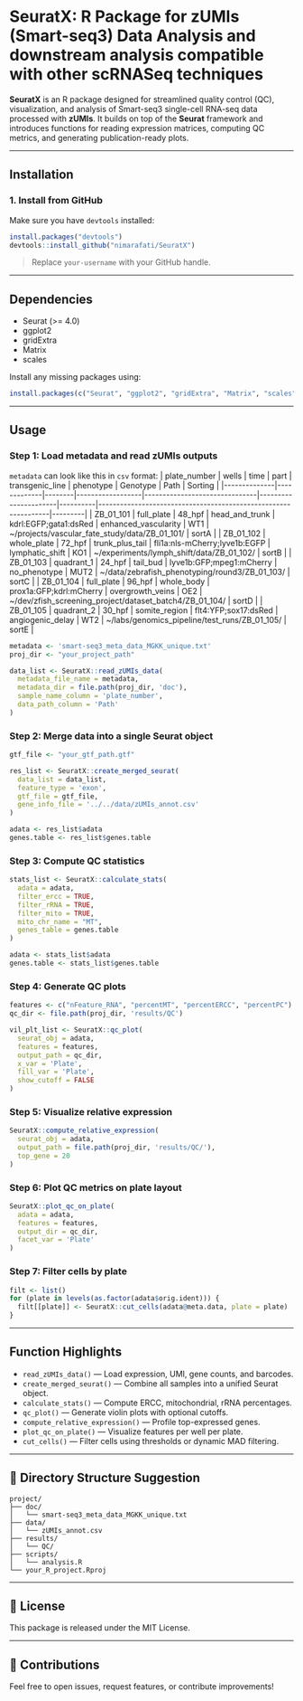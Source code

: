# SeuratX: R Package for zUMIs (Smart-seq3) Data Analysis and downstream analysis compatible with other scRNASeq techniques

**SeuratX** is an R package designed for streamlined quality control (QC), visualization, and analysis of Smart-seq3 single-cell RNA-seq data processed with **zUMIs**. It builds on top of the **Seurat** framework and introduces functions for reading expression matrices, computing QC metrics, and generating publication-ready plots.

---

## Installation

### 1. Install from GitHub

Make sure you have `devtools` installed:

```r
install.packages("devtools")
devtools::install_github("nimarafati/SeuratX")
```

> Replace `your-username` with your GitHub handle.

---

## Dependencies

- Seurat (>= 4.0)
- ggplot2
- gridExtra
- Matrix
- scales

Install any missing packages using:

```r
install.packages(c("Seurat", "ggplot2", "gridExtra", "Matrix", "scales"))
```

---

## Usage

### Step 1: Load metadata and read zUMIs outputs

`metadata` can look like this in `csv` format:
| plate_number | wells       | time   | part             | transgenic_line              | phenotype            | Genotype | Path                                                           | Sorting |
|--------------|-------------|--------|------------------|-------------------------------|----------------------|----------|----------------------------------------------------------------|---------|
| ZB_01_101    | full_plate  | 48_hpf | head_and_trunk   | kdrl:EGFP;gata1:dsRed         | enhanced_vascularity | WT1      | ~/projects/vascular_fate_study/data/ZB_01_101/                | sortA   |
| ZB_01_102    | whole_plate | 72_hpf | trunk_plus_tail  | fli1a:nls-mCherry;lyve1b:EGFP | lymphatic_shift      | KO1      | ~/experiments/lymph_shift/data/ZB_01_102/                     | sortB   |
| ZB_01_103    | quadrant_1  | 24_hpf | tail_bud         | lyve1b:GFP;mpeg1:mCherry      | no_phenotype         | MUT2     | ~/data/zebrafish_phenotyping/round3/ZB_01_103/                | sortC   |
| ZB_01_104    | full_plate  | 96_hpf | whole_body       | prox1a:GFP;kdrl:mCherry       | overgrowth_veins     | OE2      | ~/dev/zfish_screening_project/dataset_batch4/ZB_01_104/       | sortD   |
| ZB_01_105    | quadrant_2  | 30_hpf | somite_region    | flt4:YFP;sox17:dsRed          | angiogenic_delay     | WT2      | ~/labs/genomics_pipeline/test_runs/ZB_01_105/                 | sortE   |


```r
metadata <- 'smart-seq3_meta_data_MGKK_unique.txt'
proj_dir <- "your_project_path"

data_list <- SeuratX::read_zUMIs_data(
  metadata_file_name = metadata,
  metadata_dir = file.path(proj_dir, 'doc'),
  sample_name_column = 'plate_number',
  data_path_column = 'Path'
)
```

### Step 2: Merge data into a single Seurat object

```r
gtf_file <- "your_gtf_path.gtf"

res_list <- SeuratX::create_merged_seurat(
  data_list = data_list,
  feature_type = 'exon',
  gtf_file = gtf_file,
  gene_info_file = '../../data/zUMIs_annot.csv'
)

adata <- res_list$adata
genes.table <- res_list$genes.table
```

### Step 3: Compute QC statistics

```r
stats_list <- SeuratX::calculate_stats(
  adata = adata,
  filter_ercc = TRUE,
  filter_rRNA = TRUE,
  filter_mito = TRUE,
  mito_chr_name = "MT",
  genes_table = genes.table
)

adata <- stats_list$adata
genes.table <- stats_list$genes.table
```

### Step 4: Generate QC plots

```r
features <- c("nFeature_RNA", "percentMT", "percentERCC", "percentPC")
qc_dir <- file.path(proj_dir, 'results/QC')

vil_plt_list <- SeuratX::qc_plot(
  seurat_obj = adata,
  features = features,
  output_path = qc_dir,
  x_var = 'Plate',
  fill_var = 'Plate',
  show_cutoff = FALSE
)
```

### Step 5: Visualize relative expression

```r
SeuratX::compute_relative_expression(
  seurat_obj = adata,
  output_path = file.path(proj_dir, 'results/QC/'),
  top_gene = 20
)
```

### Step 6: Plot QC metrics on plate layout

```r
SeuratX::plot_qc_on_plate(
  adata = adata,
  features = features,
  output_dir = qc_dir,
  facet_var = 'Plate'
)
```

### Step 7: Filter cells by plate

```r
filt <- list()
for (plate in levels(as.factor(adata$orig.ident))) {
  filt[[plate]] <- SeuratX::cut_cells(adata@meta.data, plate = plate)
}
```

---

## Function Highlights

- `read_zUMIs_data()` — Load expression, UMI, gene counts, and barcodes.
- `create_merged_seurat()` — Combine all samples into a unified Seurat object.
- `calculate_stats()` — Compute ERCC, mitochondrial, rRNA percentages.
- `qc_plot()` — Generate violin plots with optional cutoffs.
- `compute_relative_expression()` — Profile top-expressed genes.
- `plot_qc_on_plate()` — Visualize features per well per plate.
- `cut_cells()` — Filter cells using thresholds or dynamic MAD filtering.

---

## 📁 Directory Structure Suggestion

```
project/
├── doc/
│   └── smart-seq3_meta_data_MGKK_unique.txt
├── data/
│   └── zUMIs_annot.csv
├── results/
│   └── QC/
├── scripts/
│   └── analysis.R
└── your_R_project.Rproj
```

---

## 📜 License

This package is released under the MIT License.

---

## 🤝 Contributions

Feel free to open issues, request features, or contribute improvements!
